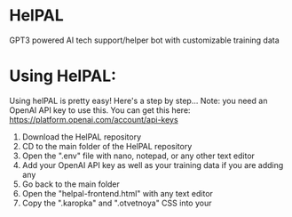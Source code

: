 # HelPAL
GPT3 powered AI tech support/helper bot with customizable training data


# Using HelPAL:
Using helPAL is pretty easy! Here's a step by step...
Note: you need an OpenAI API key to use this. You can get this here: https://platform.openai.com/account/api-keys

1. Download the HelPAL repository
2. CD to the main folder of the HelPAL repository
3. Open the ".env" file with nano, notepad, or any other text editor
4. Add your OpenAI API key as well as your training data if you are adding any
5. Go back to the main folder
6. Open the "helpal-frontend.html" with any text editor
7. Copy the ".karopka" and ".otvetnoya" CSS into your <style> tags in your website
8. Copy everything below the CSS on top of all your webpage elements
9. Go back to the main folder
10. Move the "app.py", ".env", and "
